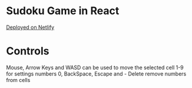 # Sudoku Game in React

[Deployed on Netlify](https://inspiring-fermat-c3347a.netlify.app/)

# Controls

Mouse, Arrow Keys and WASD can be used to move the selected cell
1-9 for settings numbers
0, BackSpace, Escape and - Delete remove numbers from cells
